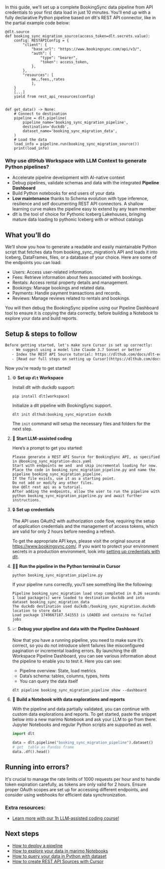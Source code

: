 In this guide, we'll set up a complete BookingSync data pipeline from API credentials to your first data load in just 10 minutes. You'll end up with a fully declarative Python pipeline based on dlt's REST API connector, like in the partial example code below:

```python-outcome
@dlt.source
def booking_sync_migration_source(access_token=dlt.secrets.value):
    config: RESTAPIConfig = {
        "client": {
            "base_url": "https://www.bookingsync.com/api/v3/",
            "auth": {
                "type": "bearer",
                "token": access_token,
            },
        },
        "resources": [
            me,,fees,,rates
            ],
    }
    [...]
    yield from rest_api_resources(config)


def get_data() -> None:
    # Connect to destination
    pipeline = dlt.pipeline(
        pipeline_name='booking_sync_migration_pipeline',
        destination='duckdb',
        dataset_name='booking_sync_migration_data', 
    )
    # Load the data
    load_info = pipeline.run(booking_sync_migration_source())
    print(load_info) 
```

### Why use dltHub Workspace with LLM Context to generate Python pipelines?

- Accelerate pipeline development with AI-native context
- Debug pipelines, validate schemas and data with the integrated **Pipeline Dashboard**
- Build Python notebooks for end users of your data
- **Low maintenance** thanks to Schema evolution with type inference, resilience and self documenting REST API connectors. A shallow learning curve makes the pipeline easy to extend by any team member
- dlt is the tool of choice for Pythonic Iceberg Lakehouses, bringing mature data loading to pythonic Iceberg with or without catalogs

## What you’ll do

We’ll show you how to generate a readable and easily maintainable Python script that fetches data from booking_sync_migration’s API and loads it into Iceberg, DataFrames, files, or a database of your choice. Here are some of the endpoints you can load:

- Users: Access user-related information.
- Fees: Retrieve information about fees associated with bookings.
- Rentals: Access rental property details and management.
- Bookings: Manage bookings and related data.
- Payments: Handle payment transactions and records.
- Reviews: Manage reviews related to rentals and bookings.

You will then debug the BookingSync pipeline using our Pipeline Dashboard tool to ensure it is copying the data correctly, before building a Notebook to explore your data and build reports.

## Setup & steps to follow

```default
Before getting started, let's make sure Cursor is set up correctly:
   - We suggest using a model like Claude 3.7 Sonnet or better
   - Index the REST API Source tutorial: https://dlthub.com/docs/dlt-ecosystem/verified-sources/rest_api/ and add it to context as **@dlt rest api**
   - [Read our full steps on setting up Cursor](https://dlthub.com/docs/dlt-ecosystem/llm-tooling/cursor-restapi#23-configuring-cursor-with-documentation)
```

Now you're ready to get started!

1. ⚙️ **Set up `dlt` Workspace**
    
    Install dlt with duckdb support:
    ```shell
    pip install dlt[workspace]
    ```

    Initialize a dlt pipeline with BookingSync support.
    ```shell
    dlt init dlthub:booking_sync_migration duckdb
    ```

    The `init` command will setup the necessary files and folders for the next step.
    
2. 🤠 **Start LLM-assisted coding**
    
    Here’s a prompt to get you started:
    
    ```prompt
    Please generate a REST API Source for BookingSync API, as specified in @booking_sync_migration-docs.yaml 
    Start with endpoints me and  and skip incremental loading for now. 
    Place the code in booking_sync_migration_pipeline.py and name the pipeline booking_sync_migration_pipeline. 
    If the file exists, use it as a starting point. 
    Do not add or modify any other files. 
    Use @dlt rest api as a tutorial. 
    After adding the endpoints, allow the user to run the pipeline with python booking_sync_migration_pipeline.py and await further instructions.
    ```

    
3. 🔒 **Set up credentials** 
    
    The API uses OAuth2 with authorization code flow, requiring the setup of application credentials and the management of access tokens, which are valid for only 2 hours before needing a refresh.
    
    To get the appropriate API keys, please visit the original source at https://www.bookingsync.com/.
    If you want to protect your environment secrets in a production environment, look into [setting up credentials with dlt](https://dlthub.com/docs/walkthroughs/add_credentials).
    
4. 🏃‍♀️ **Run the pipeline in the Python terminal in Cursor**
    
    ```shell
    python booking_sync_migration_pipeline.py
    ```
    
    If your pipeline runs correctly, you’ll see something like the following:
    
    ```shell
    Pipeline booking_sync_migration load step completed in 0.26 seconds
    1 load package(s) were loaded to destination duckdb and into dataset booking_sync_migration_data
    The duckdb destination used duckdb:/booking_sync_migration.duckdb location to store data
    Load package 1749667187.541553 is LOADED and contains no failed jobs
    ```
    
5. 📈 **Debug your pipeline and data with the Pipeline Dashboard**

    Now that you have a running pipeline, you need to make sure it’s correct, so you do not introduce silent failures like misconfigured pagination or incremental loading errors. By launching the dlt Workspace Pipeline Dashboard, you can see various information about the pipeline to enable you to test it. Here you can see:
    - Pipeline overview: State, load metrics
    - Data’s schema: tables, columns, types, hints
    - You can query the data itself
    
    ```shell
    dlt pipeline booking_sync_migration_pipeline show --dashboard
    ```
    
6. 🐍 **Build a Notebook with data explorations and reports**

    With the pipeline and data partially validated, you can continue with custom data explorations and reports. To get started, paste the snippet below into a new marimo Notebook and ask your LLM to go from there. Jupyter Notebooks and regular Python scripts are supported as well.

    
    ```python
    import dlt

   data = dlt.pipeline("booking_sync_migration_pipeline").dataset()
   # get  table as Pandas frame
   data..df().head()
    ```

## Running into errors?

It's crucial to manage the rate limits of 1000 requests per hour and to handle token expiration carefully, as tokens are only valid for 2 hours. Ensure proper OAuth scopes are set up for accessing different endpoints, and consider using webhooks for efficient data synchronization.

### Extra resources:

- [Learn more with our 1h LLM-assisted coding course!](https://www.youtube.com/watch?v=GGid70rnJuM)

## Next steps

- [How to deploy a pipeline](https://dlthub.com/docs/walkthroughs/deploy-a-pipeline)
- [How to explore your data in marimo Notebooks](https://dlthub.com/docs/general-usage/dataset-access/marimo)
- [How to query your data in Python with dataset](https://dlthub.com/docs/general-usage/dataset-access/dataset)
- [How to create REST API Sources with Cursor](https://dlthub.com/docs/dlt-ecosystem/llm-tooling/cursor-restapi)